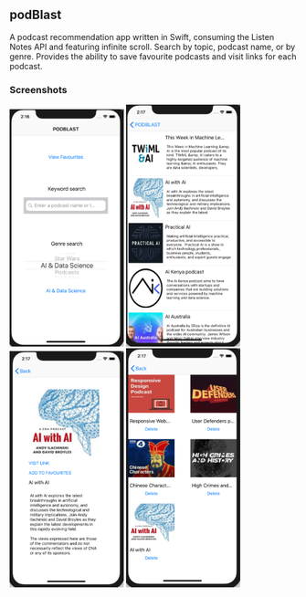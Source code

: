 ## podBlast

A podcast recommendation app written in Swift, consuming the Listen Notes API and featuring infinite scroll. Search by topic, podcast name, or by genre. Provides the ability to save favourite podcasts and visit links for each podcast.

### Screenshots

<img src="/screenshots/podblast_main2.png" alt="main_screen" width="200"/>

<img src="/screenshots/podblast_tableview.png" alt="table_view" width="200"/>

<img src="/screenshots/podblast_details.png" alt="details_view" width="200"/>

<img src="/screenshots/podblast_favourites.png" alt="favourites_view" width="200"/>
